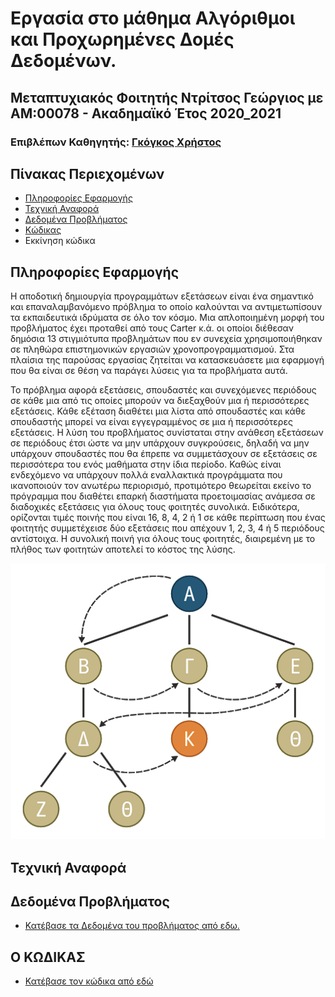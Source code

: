 # Εργασία στο μάθημα Αλγόριθμοι και Προχωρημένες Δομές Δεδομένων.
## Μεταπτυχιακός Φοιτητής Ντρίτσος Γεώργιος με ΑΜ:00078 - Ακαδημαϊκό Έτος 2020_2021
### Επιβλέπων Καθηγητής: [Γκόγκος Χρήστος](https://github.com/chgogos)


## Πίνακας Περιεχομένων
* [Πληροφορίες Εφαρμογής](https://github.com/DrG2020/00078_aadd_ett/blob/main/README.md#%CF%80%CE%BB%CE%B7%CF%81%CE%BF%CF%86%CE%BF%CF%81%CE%AF%CE%B5%CF%82-%CE%B5%CF%86%CE%B1%CF%81%CE%BC%CE%BF%CE%B3%CE%AE%CF%82)
* [Τεχνική Αναφορά](https://github.com/DrG2020/00078_aadd_ett/blob/main/README.md#%CF%84%CE%B5%CF%87%CE%BD%CE%B9%CE%BA%CE%AE-%CE%B1%CE%BD%CE%B1%CF%86%CE%BF%CF%81%CE%AC)
* [Δεδομένα Προβλήματος](https://github.com/DrG2020/00078_aadd_ett#%CE%B4%CE%B5%CE%B4%CE%BF%CE%BC%CE%AD%CE%BD%CE%B1-%CF%80%CF%81%CE%BF%CE%B2%CE%BB%CE%AE%CE%BC%CE%B1%CF%84%CE%BF%CF%82)
* [Κώδικας](https://github.com/DrG2020/00078_aadd_ett/blob/main/README.md#%CE%BF-%CE%BA%CF%89%CE%B4%CE%B9%CE%BA%CE%B1%CF%83)
* Εκκίνηση κώδικα

## Πληροφορίες Εφαρμογής
Η αποδοτική δημιουργία προγραμμάτων εξετάσεων είναι ένα σημαντικό και επαναλαμβανόμενο πρόβλημα το οποίο καλούνται να αντιμετωπίσουν τα εκπαιδευτικά ιδρύματα σε όλο τον κόσμο. Μια απλοποιημένη μορφή του προβλήματος έχει προταθεί από τους Carter κ.ά. οι οποίοι διέθεσαν δημόσια 13 στιγμιότυπα προβλημάτων που εν συνεχεία χρησιμοποιήθηκαν σε πληθώρα επιστημονικών εργασιών χρονοπρογραμματισμού. Στα πλαίσια της παρούσας εργασίας ζητείται να κατασκευάσετε μια εφαρμογή που θα είναι σε θέση να παράγει λύσεις για τα προβλήματα αυτά.

Το πρόβλημα αφορά εξετάσεις, σπουδαστές και συνεχόμενες περιόδους σε κάθε μια από τις οποίες μπορούν να διεξαχθούν μια ή περισσότερες εξετάσεις. Κάθε εξέταση διαθέτει μια λίστα από σπουδαστές και κάθε σπουδαστής μπορεί να είναι εγγεγραμμένος σε μια ή περισσότερες εξετάσεις. Η λύση του προβλήματος συνίσταται στην ανάθεση εξετάσεων σε περιόδους έτσι ώστε να μην υπάρχουν συγκρούσεις, δηλαδή να μην υπάρχουν σπουδαστές που θα έπρεπε να συμμετάσχουν σε εξετάσεις σε περισσότερα του ενός μαθήματα στην ίδια περίοδο. Καθώς είναι ενδεχόμενο να υπάρχουν πολλά εναλλακτικά προγράμματα που ικανοποιούν τον ανωτέρω περιορισμό, προτιμότερο θεωρείται εκείνο το πρόγραμμα που διαθέτει επαρκή διαστήματα προετοιμασίας ανάμεσα σε διαδοχικές εξετάσεις για όλους τους φοιτητές συνολικά. Ειδικότερα, ορίζονται τιμές ποινής που είναι 16, 8, 4, 2 ή 1 σε κάθε περίπτωση που ένας φοιτητής συμμετέχεισε δύο εξετάσεις που απέχουν 1, 2, 3, 4 ή 5 περιόδους αντίστοιχα. Η συνολική ποινή για όλους τους φοιτητές, διαιρεμένη με το πλήθος των φοιτητών αποτελεί το κόστος της λύσης.

![GitHub Logo](https://github.com/DrG2020/00078_aadd_ett/blob/main/tabu.png)

## Τεχνική Αναφορά


## Δεδομένα Προβλήματος
* [Κατέβασε τα Δεδομένα του προβλήματος από εδω.](https://github.com/DrG2020/00078_aadd_ett/blob/991c468853eb5b437b69c671b1ac7b5663abfa55/Data.txt)


## Ο ΚΩΔΙΚΑΣ
* [Κατέβασε τον κώδικα από εδώ](https://github.com/DrG2020/00078_aadd_ett/blob/main/main.c)
